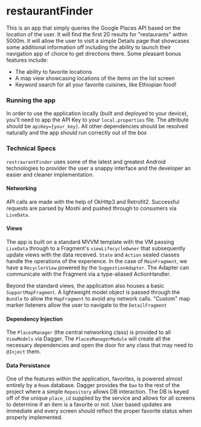 
# restaurantFinder

This is an app that simply queries the Google Places API based on the location of the user. It will find the first 20 results for "restaurants" within 5000m. It will allow the user to visit a simple Details page that showcases some additional information off including the ability to launch their navigation app of choice to get directions there. Some pleasant bonus features include:
* The ability to favorite locations
* A map view showcasing locations of the items on the list screen
* Keyword search for all your favorite cuisines, like Ethiopian food!

### Running the app
In order to use the application locally (built and deployed to your device), you'll need to app the API Key to your `local.properties` file. The attribute should be `apiKey={your_key}`. All other dependencies should be resolved naturally and the app should run correctly out of the box 

### Technical Specs
`restraurantFinder` uses some of the latest and greatest Android technologies to provider the user a snappy interface and the developer an easier and cleaner implementation.

#### Networking
API calls are made with the help of OkHttp3 and Retrofit2. Successful requests are parsed by Moshi and pushed through to consumers via `LiveData`.

#### Views
The app is built on a standard MVVM template with the VM passing `LiveData` through to a Fragment's `viewLifecycleOwner` that subsequently update views with the data received. `State` and `Action` sealed classes handle the operations of the experience. In the case of `MainFragment`, we have a `RecyclerView` powered by the `SuggestionAdapter`. The Adapter can communicate with the Fragment via a type-aliased ActionHandler.

Beyond the standard views, the application also houses a basic `SupportMapFragment`. A lightweight model object is passed through the `Bundle` to allow the `MapFragment` to avoid any network calls. "Custom" map marker listeners allow the user to navigate to the `DetailFragment`

#### Dependency Injection
The `PlacesManager` (the central networking class) is provided to all `ViewModels` via Dagger. The `PlacesManagerModule` will create all the necessary dependencies and open the door for any class that may need to `@Inject` them.

#### Data Persistance
One of the features within the application, favorites, is powered almost entirely by a `Room` database. Dagger provides the `Dao` to the rest of the project where a simple `Repository` allows DB interaction. The DB is keyed off of the unique `place_id` supplied by the service and allows for all screens to determine if an item is a favorite or not. User based updates are immediate and every screen should reflect the proper favorite status when properly implemented. 